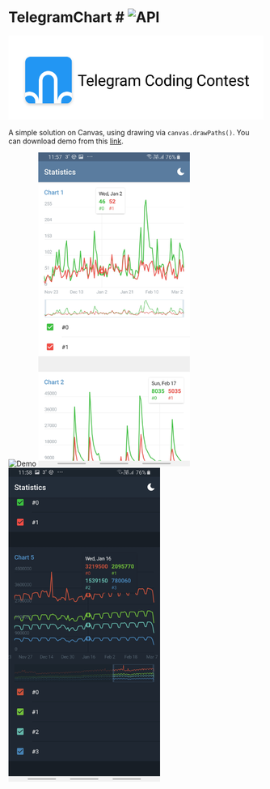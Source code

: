 # TelegramChart # ![API](https://img.shields.io/badge/API-16%2B-brightgreen.svg?style=flat)
![Telegram March Coding Competition](/images/preview.svg)

A simple solution on Canvas, using drawing via ```canvas.drawPaths()```.
You can download demo from this [link](/app/release/app.apk?raw=true).

<img src="/images/demo.gif?raw=true" width=300 height=620 alt="Demo">
<img src="/images/screen_day.jpg?raw=true" width=300 height=620 alt="Demo">
<img src="/images/screen_night.jpg?raw=true" width=300 height=620 alt="Demo">
